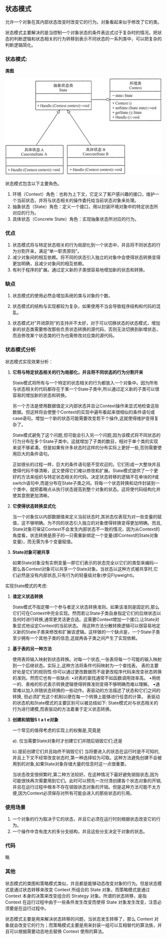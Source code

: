 ## 状态模式

允许一个对象在其内部状态改变时改变它的行为。对象看起来似乎修改了它的类。

 状态模式主要解决的是当控制一个对象状态的条件表达式过于复杂时的情况。把状态的判断逻辑和状态相关的行为转移到表示不同状态的一系列类中，可以把复杂的判断逻辑简化。 

### 状态模式:

**类图**

<img src="./images/state.gif" alt="状态模式类图"  />

状态模式包含以下主要角色。

1. 环境（Context）角色：也称为上下文，它定义了客户感兴趣的接口，维护一个当前状态，并将与状态相关的操作委托给当前状态对象来处理。
2. 抽象状态（State）角色：定义一个接口，用以封装环境对象中的特定状态所对应的行为。
3. 具体状态（Concrete  State）角色：实现抽象状态所对应的行为。



### 优点

1.  状态模式将与特定状态相关的行为局部化到一个状态中，并且将不同状态的行为分割开来，满足“单一职责原则”。
2.  减少对象间的相互依赖。将不同的状态引入独立的对象中会使得状态转换变得更加明确，且减少对象间的相互依赖。
3.  有利于程序的扩展。通过定义新的子类很容易地增加新的状态和转换。



### 缺点

  1. 状态模式的使用必然会增加系统的类与对象的个数。

  2. 状态模式的结构与实现都较为复杂，如果使用不当会导致程序结构和代码的混乱。
  3.  状态模式对"开闭原则"的支持并不太好，对于可以切换状态的状态模式，增加新的状态类需要修改那些负责状态转换的源代码，否则无法切换到新增状态，而且修改某个状态类的行为也需修改对应类的源代码。 

### 状态模式分析

状态模式实现效果分析：

1. **它将与特定状态相关的行为局部化，并且将不同状态的行为分割开来**

   State模式将所有与一个特定的状态相关的行为都放入一个对象中。因为所有与状态相关的代码都存在于某一个State子类中,所以通过定义新的子类可以很容易的增加新的状态和转换。

   另一个方法是使用数据值定义内部状态并且让Context操作来显式地检查这些数据。但这样将会使整个Context的实现中遍布看起来很相似的条件语句或case语句。增加一个新的状态可能需要改变若干个操作,这就使得维护变得复杂了。

   State模式避免了这个问题,但可能会引入另一个问题,因为该模式将不同状态的行为分布在多个State子类中。这就增加了子类的数目，相对于单个类的实现来说不够紧凑。但是如果有许多状态时这样的分布实际上更好一些,否则需要使用巨大的条件语句。

   正如很长的过程一样，巨大的条件语句是不受欢迎的。它们形成一大整块并且使得代码不够清晰，这又使得它们难以修改和扩展。State模式提供了一个更好的方法来组织与特定状态相关的代码。决定状态转移的逻辑不在单块的if或switch语句中,而是分布在State子类之间。将每一个状态转换和动作封装到一个类中，就把着眼点从执行状态提高到整个对象的状态。这将使代码结构化并使其意图更加清晰。

2. **它使得状态转换显式化**

   当一个对象仅以内部数据值来定义当前状态时,其状态仅表现为对一些变量的赋值，这不够明确。为不同的状态引入独立的对象使得转换变得更加明确。而且, State对象可保证Context不会发生内部状态不一致的情况，因为从Context的角度看，状态转换是原子的—只需重新绑定一个变量(即Context的State对象变量)，而无需为多个变量赋值。

3. **State对象可被共享**

   如果State对象没有实例变量—即它们表示的状态完全以它们的类型来编码—那么各Context对象可以共享一个State对象。当状态以这种方式被共享时,它们必然是没有内部状态,只有行为的轻量级对象(参见Flyweight)。

实现State模式的考虑:

1. **谁定义状态转换**

   State模式不指定哪一个参与者定义状态转换准则。如果该准则是固定的,那么它们可在Context中完全实现。然而若让State子类自身指定它们的后继状态以及何时进行转换,通常更灵活更合适。这需要Context增加一个接口,让State对象显式地设定Context的当前状态。
   用这种方法分散转换逻辑可以很容易地定义新的State子类来修改和扩展该逻辑。这样做的一个缺点是，一个State子类至少拥有一个其他子类的信息,这就再各子类之间产生了实现依赖。

2. **基于表的另一种方法**

   使用表将输入映射到状态转换。对每一个状态,一张表将每一个可能的输入映射到一个后继状态。实际上,这种方法将条件代码映射为一个查找表。
   表的主要好处是它们的规则性:你可以通过更改数据而不是更改程序代码来改变状态转换的准则。然而它也有一些缺点:
   •对表的查找通常不如函数调用效率高。
   •用统一的、表格的形式表示转换逻辑使得转换准则变得不够明确而难以理解。
   •通常难以加入伴随状态转换的一些动作。表驱动的方法描述了状态和它们之间的转换,
   但必须扩充这个机制以便在每一个转换上能够进行任意的计算。
   表驱动的状态机和State模式的主要区别可以被总结如下: State模式对与状态相关的行为进行建模,而表驱动的方法着重于定义状态转换。

3. **创建和销毁S t a t e对象**

   一个常见的值得考虑的实现上的权衡是,究竟是

   a). 仅当需要State对象时才创建它们并随后销毁它们;还是

   b).提前创建它们并且始终不销毁它们
   当将要进入的状态在运行时是不可知的,并且上下文不经常改变状态时,第一种选择较为可取。这种方法避免创建不会被用到的对象,如果State对象存储大量的信息时这一点很重要。

   当状态改变很频繁时,第二种方法较好。在这种情况下最好避免销毁状态,因为可能很快再次需要用到它们。此时可以预先一次付清创建各个状态对象的开销,并且在运行过程中根本不存在销毁状态对象的开销。但是这种方法可能不太方便,因为Context必须保存对所有可能会进入的那些状态的引用。

### 使用场景

1.  一个对象的行为取决于它的状态，并且它必须在运行时刻根据状态改变它的行为。
2.  一个操作中含有庞大的多分支结构，并且这些分支决定于对象的状态。

### 代码

略



### 其他

状态模式的类图和策略模式类似，并且都是能够动态改变对象的行为。但是状态模式是通过状态转移来改变 Context 所组合的 State 对象，而策略模式是通过 Context 本身的决策来改变组合的 Strategy 对象。所谓的状态转移，是指 Context 在运行过程中由于一些条件发生改变而使得 State 对象发生改变，注意必须要是在运行过程中。

状态模式主要是用来解决状态转移的问题，当状态发生转移了，那么 Context 对象就会改变它的行为；而策略模式主要是用来封装一组可以互相替代的算法族，并且可以根据需要动态地去替换 Context 使用的算法。